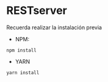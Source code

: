 # RESTserver

Recuerda realizar la instalación previa

- NPM: 
```
npm install
```

- YARN 

```
yarn install
```
